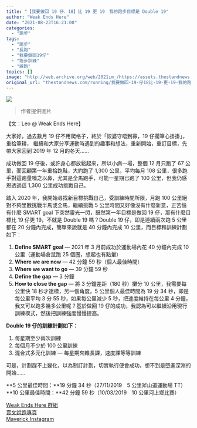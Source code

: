 ```yaml
---
title: "【我要做回 19 仔．18】比 19 更 19　我的跑步目標是 Double 19"
author: "Weak Ends Here"
date: "2021-08-23T16:21:00"
categories:
  - "跑步"
tags:
  - "跑步"
  - "長跑"
  - "我要做回19仔"
  - "跑步訓練"
  - "練跑"
topics: []
image: "http://web.archive.org/web/2021im_/https://assets.thestandnews.com/media/photos/3886643390837139015.png"
original_url: "thestandnews.com/running/我要做回-19-仔18比-19-更-19-我的跑步目標是-double-19"
---
```

![](http://web.archive.org/web/2021im_/https://assets.thestandnews.com/media/photos/3886643390837139015.png)
> 作者提供圖片

【文：Leo @ Weak Ends Here】

大家好，過去數月 19 仔不用爬格子，終於「姣婆守唔到寡，19 仔擱筆心掛掛」，重拾筆耕， 繼續和大家分享運動時遇到的趣事和想法，重新開始，重訂目標，先帶大家回到 2019 年 12 月的冬天……

成功做回 19 仔後，或許身心都放鬆起來，所以小病一場，整個 12 月只跑了 67 公里，而回顧第一年重拾跑鞋，大約跑了 1,300 公里，平均每月 108 公里，很多跑手對這跑量嗤之以鼻，尤其是全馬跑手，可能一星期已跑了 100 公里，但我仍感恩透過這 1,300 公里成功挑戰自己。

踏入 2020 年，我開始尋找新目標挑戰自己，受訓練時間所限，月跑 100 公里絕對不夠里數挑戰半馬或全馬，繼續挑戰 5 公里時間又好像沒有什麼新意，正苦惱有什麼 SMART goal 下突然靈光一閃，既然第一年目標是做回 19 仔，那有什麼目標比 19 仔更 19，不就是 Double 19 嗎？Double 19 仔，即是連續兩次跑 5 公里都在 20 分鐘內完成，簡單來說就是 40 分鐘內完成 10 公里，而目標和訓練計劃如下：

1.  **Define SMART goal** — 2021 年 3 月前成功於運動場內花 40 分鐘內完成 10 公里（運動場倉鼠跑 25 個圈，想起也有點暈）
2.  **Where we are now** — 42 分鐘 59 秒（個人最佳時間）
3.  **Where we want to go** — 39 分鐘 59 秒
4.  **Define the gap** — 3 分鐘
5.  **How to close the gap** — 將 3 分鐘差距（180 秒）攤分 10 公里，我需要每公里快 18 秒才達標，另一個角度，5 公里個人最佳時間為 19 分 34 秒，即是每公里平均 3 分 55 秒，如果每公里減少 5 秒，把速度維持在每公里 4 分鐘，我又可以跑多幾多公里呢？基於做回 19 仔的成功，我認為可以繼續沿用現行訓練模式，然後把訓練強度慢慢提高。

**Double 19 仔的訓練計劃如下：**

1.  每星期至少兩次訓練
2.  每個月不少於 100 公里訓練
3.  混合式多元化訓練 — 每星期夾雜長課，速度課等等訓練

可是，計劃趕不上變化，以為制訂計劃，切實執行便會成功，想不到是墮進深淵的開始……

**5 公里最佳時間：**19 分鐘 34 秒（27/11/2019　5 公里斧山道運動場 TT）  
**10 公里最佳時間：**42 分鐘 59 秒（10/03/2019　10 公里河上鄉比賽）

[Weak Ends Here 群組](http://web.archive.org/web/20211229132716/https://www.facebook.com/groups/498772610150499/)  
[賣文說跑專頁](http://web.archive.org/web/20211229132716/https://www.facebook.com/1841803306084163/)  
[Maverick Instagram](http://web.archive.org/web/20211229132716/https://www.instagram.com/maverick_au/)